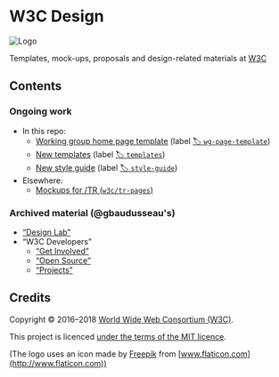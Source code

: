 # W3C Design

![Logo](https://w3c.github.io/design/logo.png)

Templates, mock-ups, proposals and design-related materials at [W3C](https://www.w3.org/)

## Contents

### Ongoing work

* In this repo:
  * [Working group home page template](https://w3c.github.io/design/wg-homepage/)
    (label [🏷️ `wg-page-template`](https://github.com/w3c/design/issues?utf8=%E2%9C%93&q=label%3Awg-page-template))
  * [New templates](templates/)
    (label [🏷️ `templates`](https://github.com/w3c/design/issues?utf8=%E2%9C%93&q=label%3Atemplates))
  * [New style guide](https://w3c.github.io/design/styleguide/)
    (label [🏷️ `style-guide`](https://github.com/w3c/design/issues?utf8=%E2%9C%93&q=label%3Astyle-guide))
* Elsewhere:
  * [Mockups for /TR (`w3c/tr-pages`)](https://github.com/w3c/tr-pages/)

### Archived material (@gbaudusseau's)

*  [&ldquo;Design Lab&rdquo;](https://w3c.github.io/design/archive/index.html)
* &ldquo;W3C Developers&rdquo;
  * [&ldquo;Get Involved&rdquo;](https://w3c.github.io/design/archive/projects/w3c-developers/get-involved/index.html)
  * [&ldquo;Open Source&rdquo;](https://w3c.github.io/design/archive/projects/w3c-developers/get-involved/open-source.html)
  * [&ldquo;Projects&rdquo;](https://w3c.github.io/design/archive/projects/w3c-developers/get-involved/projects.html)

## Credits

Copyright &copy; 2016&ndash;2018 [World Wide Web Consortium (W3C)](https://www.w3.org/).

This project is licenced [under the terms of the MIT licence](LICENSE.md).

(The logo uses an icon made by [Freepik](http://www.freepik.com) from [www.flaticon.com](http://www.flaticon.com))
